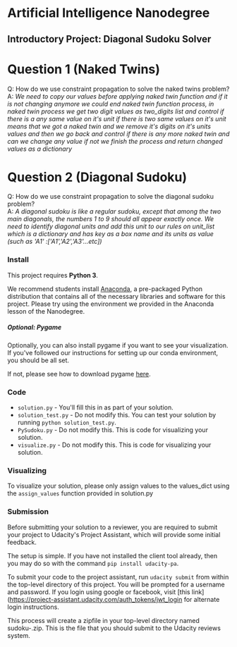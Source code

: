 # Artificial Intelligence Nanodegree
## Introductory Project: Diagonal Sudoku Solver

# Question 1 (Naked Twins)
Q: How do we use constraint propagation to solve the naked twins problem?  
A: *We need to copy our values before applying naked twin function and if it is not changing anymore we could end
naked twin function process, in naked twin process we get two digit values as two_digits list and control if there is a
any same value on it's unit if there is two same values on it's unit means that we got a naked twin and we remove it's
digits on it's units values and then we go back and control if there is any more naked twin and can we change any value
if not we finish the process and return changed values as a dictionary*

# Question 2 (Diagonal Sudoku)
Q: How do we use constraint propagation to solve the diagonal sudoku problem?  
A: *A diagonal sudoku is like a regular sudoku, except that among the two main diagonals, the numbers 1 to 9 should all
    appear exactly once. We need to identify diagonal units and add this unit to our rules on unit_list 
    which is a dictionary and has key as a box name and its units as value (such as 'A1' :['A1','A2','A3'...etc])*

### Install

This project requires **Python 3**.

We recommend students install [Anaconda](https://www.continuum.io/downloads), a pre-packaged Python distribution that contains all of the necessary libraries and software for this project. 
Please try using the environment we provided in the Anaconda lesson of the Nanodegree.

##### Optional: Pygame

Optionally, you can also install pygame if you want to see your visualization. If you've followed our instructions for setting up our conda environment, you should be all set.

If not, please see how to download pygame [here](http://www.pygame.org/download.shtml).

### Code

* `solution.py` - You'll fill this in as part of your solution.
* `solution_test.py` - Do not modify this. You can test your solution by running `python solution_test.py`.
* `PySudoku.py` - Do not modify this. This is code for visualizing your solution.
* `visualize.py` - Do not modify this. This is code for visualizing your solution.

### Visualizing

To visualize your solution, please only assign values to the values_dict using the ```assign_values``` function provided in solution.py

### Submission
Before submitting your solution to a reviewer, you are required to submit your project to Udacity's Project Assistant, which will provide some initial feedback.  

The setup is simple.  If you have not installed the client tool already, then you may do so with the command `pip install udacity-pa`.  

To submit your code to the project assistant, run `udacity submit` from within the top-level directory of this project.  You will be prompted for a username and password.  If you login using google or facebook, visit [this link](https://project-assistant.udacity.com/auth_tokens/jwt_login for alternate login instructions.

This process will create a zipfile in your top-level directory named sudoku-<id>.zip.  This is the file that you should submit to the Udacity reviews system.

